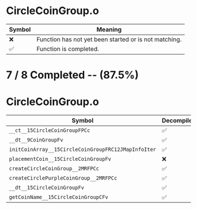 # CircleCoinGroup.o
| Symbol | Meaning 
| ------------- | ------------- 
| :x: | Function has not yet been started or is not matching. 
| :white_check_mark: | Function is completed. 


# 7 / 8 Completed -- (87.5%)
# CircleCoinGroup.o
| Symbol | Decompiled? |
| ------------- | ------------- |
| `__ct__15CircleCoinGroupFPCc` | :white_check_mark: |
| `__dt__9CoinGroupFv` | :white_check_mark: |
| `initCoinArray__15CircleCoinGroupFRC12JMapInfoIter` | :white_check_mark: |
| `placementCoin__15CircleCoinGroupFv` | :x: |
| `createCircleCoinGroup__2MRFPCc` | :white_check_mark: |
| `createCirclePurpleCoinGroup__2MRFPCc` | :white_check_mark: |
| `__dt__15CircleCoinGroupFv` | :white_check_mark: |
| `getCoinName__15CircleCoinGroupCFv` | :white_check_mark: |

